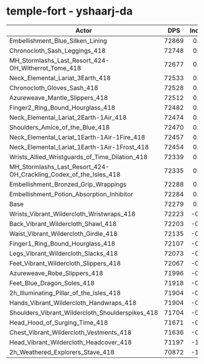 # temple-fort - yshaarj-da
| Actor | DPS | Increase |
|---|:---:|:---:|
|Embellishment_Blue_Silken_Lining|72869|0.82%|
|Chronocloth_Sash_Leggings_418|72748|0.65%|
|MH_Stormlashs_Last_Resort_424-OH_Witherrot_Tome_418|72677|0.55%|
|Neck_Elemental_Lariat_3Earth_418|72533|0.35%|
|Chronocloth_Gloves_Sash_418|72528|0.34%|
|Azureweave_Mantle_Slippers_418|72512|0.32%|
|Finger2_Ring_Bound_Hourglass_418|72482|0.28%|
|Neck_Elemental_Lariat_2Earth-1Air_418|72474|0.27%|
|Shoulders_Amice_of_the_Blue_418|72470|0.26%|
|Neck_Elemental_Lariat_1Earth-1Air-1Fire_418|72457|0.25%|
|Neck_Elemental_Lariat_1Earth-1Air-1Frost_418|72454|0.24%|
|Wrists_Allied_Wristguards_of_Time_Dilation_418|72339|0.08%|
|MH_Stormlashs_Last_Resort_424-OH_Crackling_Codex_of_the_Isles_418|72335|0.08%|
|Embellishment_Bronzed_Grip_Wrappings|72288|0.01%|
|Embellishment_Potion_Absorption_Inhibitor|72284|0.01%|
|Base|72279|0.00%|
|Wrists_Vibrant_Wildercloth_Wristwraps_418|72223|-0.08%|
|Back_Vibrant_Wildercloth_Shawl_418|72203|-0.11%|
|Waist_Vibrant_Wildercloth_Girdle_418|72135|-0.20%|
|Finger1_Ring_Bound_Hourglass_418|72107|-0.24%|
|Legs_Vibrant_Wildercloth_Slacks_418|72073|-0.29%|
|Feet_Vibrant_Wildercloth_Slippers_418|72067|-0.29%|
|Azureweave_Robe_Slippers_418|71996|-0.39%|
|Feet_Blue_Dragon_Soles_418|71918|-0.50%|
|2h_Illuminating_Pillar_of_the_Isles_418|71904|-0.52%|
|Hands_Vibrant_Wildercloth_Handwraps_418|71904|-0.52%|
|Shoulders_Vibrant_Wildercloth_Shoulderspikes_418|71704|-0.80%|
|Head_Hood_of_Surging_Time_418|71671|-0.84%|
|Chest_Vibrant_Wildercloth_Vestments_418|71636|-0.89%|
|Head_Vibrant_Wildercloth_Headcover_418|71197|-1.50%|
|2h_Weathered_Explorers_Stave_418|70872|-1.95%|
